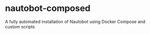 # nautobot-composed
A fully automated installation of Nautobot using Docker Compose and custom scripts
